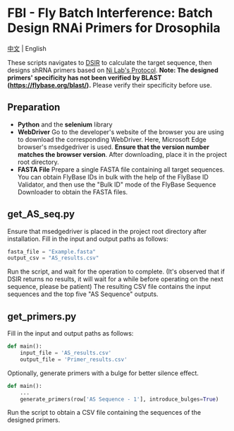 # FBI - Fly Batch Interference: Batch Design RNAi Primers for Drosophila

[中文](/README.md) | English

These scripts navigates to [DSIR](http://biodev.cea.fr/DSIR/DSIR.html) to calculate the target sequence, then designs shRNA primers based on [Ni Lab's Protocol](http://www.bio-protocol.org/e3158). **Note: The designed primers' specificity has not been verified by BLAST (https://flybase.org/blast/).** Please verify their specificity before use.

## Preparation
- **Python** and the **selenium** library
- **WebDriver**
    Go to the developer's website of the browser you are using to download the corresponding WebDriver. Here, Microsoft Edge browser's msedgedriver is used. **Ensure that the version number matches the browser version**. After downloading, place it in the project root directory.
- **FASTA File**
    Prepare a single FASTA file containing all target sequences. You can obtain FlyBase IDs in bulk with the help of the FlyBase ID Validator, and then use the "Bulk ID" mode of the FlyBase Sequence Downloader to obtain the FASTA files.

## get_AS_seq.py
Ensure that msedgedriver is placed in the project root directory after installation. Fill in the input and output paths as follows:
```python
fasta_file = "Example.fasta"
output_csv = "AS_results.csv"
```
Run the script, and wait for the operation to complete. (It's observed that if DSIR returns no results, it will wait for a while before operating on the next sequence, please be patient)
The resulting CSV file contains the input sequences and the top five "AS Sequence" outputs.

## get_primers.py
Fill in the input and output paths as follows:
```python
def main():
    input_file = 'AS_results.csv'
    output_file = 'Primer_results.csv'
```
Optionally, generate primers with a bulge for better silence effect.
```python
def main():
    ...
    generate_primers(row['AS Sequence - 1'], introduce_bulges=True)
```
Run the script to obtain a CSV file containing the sequences of the designed primers.